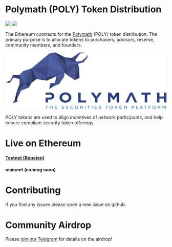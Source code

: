 # Polymath (POLY) Token Distribution

<img src="https://travis-ci.org/PolymathNetwork/polymath-token-distribution.svg?branch=master"/> <a href="https://t.me/polymathnetwork" target="_blank"><img src="https://img.shields.io/badge/40k+-telegram-blue.svg"></a>

The Ethereum contracts for the [Polymath](https://polymath.network) (POLY) token
distribution. The primary purpose is to allocate tokens to purchasers, advisors,
reserve, community members, and founders.

![Polymath](Polymath.png)

POLY tokens are used to align incentives of network participants, and help
ensure compliant security token offerings.

# Live on Ethereum

#### [Testnet (Ropsten)](https://ropsten.etherscan.io/address/0x3f9d29ead6493db97e9756d54171e8844ce87ddd)

#### mainnet (coming soon)

# Contributing

If you find any issues please open a new issue on github.

# Community Airdrop

Please [join our Telegram](https://t.me/polymathnetwork) for details on the
airdrop!
